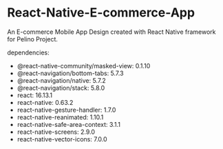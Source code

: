# React-Native-E-commerce-App
An E-commerce Mobile App Design created with React Native framework for Pelino Project.

dependencies: 

- @react-native-community/masked-view: 0.1.10
- @react-navigation/bottom-tabs: 5.7.3
- @react-navigation/native: 5.7.2
- @react-navigation/stack: 5.8.0
- react: 16.13.1
- react-native: 0.63.2
- react-native-gesture-handler: 1.7.0
- react-native-reanimated: 1.10.1
- react-native-safe-area-context: 3.1.1
- react-native-screens: 2.9.0
- react-native-vector-icons: 7.0.0
